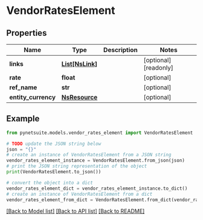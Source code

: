 # VendorRatesElement


## Properties

Name | Type | Description | Notes
------------ | ------------- | ------------- | -------------
**links** | [**List[NsLink]**](NsLink.md) |  | [optional] [readonly] 
**rate** | **float** |  | [optional] 
**ref_name** | **str** |  | [optional] 
**entity_currency** | [**NsResource**](NsResource.md) |  | [optional] 

## Example

```python
from pynetsuite.models.vendor_rates_element import VendorRatesElement

# TODO update the JSON string below
json = "{}"
# create an instance of VendorRatesElement from a JSON string
vendor_rates_element_instance = VendorRatesElement.from_json(json)
# print the JSON string representation of the object
print(VendorRatesElement.to_json())

# convert the object into a dict
vendor_rates_element_dict = vendor_rates_element_instance.to_dict()
# create an instance of VendorRatesElement from a dict
vendor_rates_element_from_dict = VendorRatesElement.from_dict(vendor_rates_element_dict)
```
[[Back to Model list]](../README.md#documentation-for-models) [[Back to API list]](../README.md#documentation-for-api-endpoints) [[Back to README]](../README.md)


